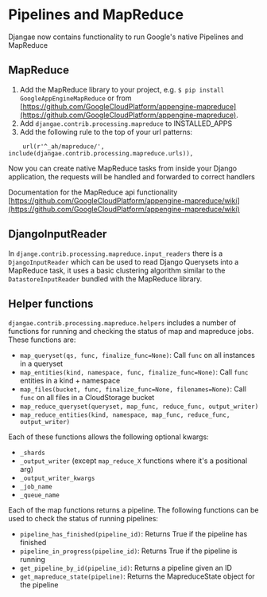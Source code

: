 # Pipelines and MapReduce

Djangae now contains functionality to run Google's native Pipelines and MapReduce

## MapReduce

1. Add the MapReduce library to your project, e.g. `$ pip install GoogleAppEngineMapReduce` or from
[https://github.com/GoogleCloudPlatform/appengine-mapreduce](https://github.com/GoogleCloudPlatform/appengine-mapreduce).
2. Add `djangae.contrib.processing.mapreduce` to INSTALLED_APPS
3. Add the following rule to the top of your url patterns:

```
    url(r'^_ah/mapreduce/', include(djangae.contrib.processing.mapreduce.urls)),
```

Now you can create native MapReduce tasks from inside your Django application, the requests will be handled and forwarded to correct handlers

Documentation for the MapReduce api functionality
[https://github.com/GoogleCloudPlatform/appengine-mapreduce/wiki](https://github.com/GoogleCloudPlatform/appengine-mapreduce/wiki)

## DjangoInputReader

In `djange.contrib.processing.mapreduce.input_readers` there is a `DjangoInputReader` which can be used to read Django Querysets into a MapReduce task,
it uses a basic clustering algorithm similar to the `DatastoreInputReader` bundled with the MapReduce library.

## Helper functions

`djangae.contrib.processing.mapreduce.helpers` includes a number of functions for running and checking the status of
map and mapreduce jobs. These functions are:

 - `map_queryset(qs, func, finalize_func=None)`: Call `func` on all instances in a queryset
 - `map_entities(kind, namespace, func, finalize_func=None)`: Call `func` entities in a kind + namespace
 - `map_files(bucket, func, finalize_func=None, filenames=None)`: Call `func` on all files in a CloudStorage bucket
 - `map_reduce_queryset(queryset, map_func, reduce_func, output_writer)`
 - `map_reduce_entities(kind, namespace, map_func, reduce_func, output_writer)`

Each of these functions allows the following optional kwargs:

 - `_shards`
 - `_output_writer` (except `map_reduce_X` functions where it's a positional arg)
 - `_output_writer_kwargs`
 - `_job_name`
 - `_queue_name`

Each of the map functions returns a pipeline. The following functions can be used to check the status of running pipelines:

 - `pipeline_has_finished(pipeline_id)`: Returns True if the pipeline has finished
 - `pipeline_in_progress(pipeline_id)`: Returns True if the pipeline is running
 - `get_pipeline_by_id(pipeline_id)`: Returns a pipeline given an ID
 - `get_mapreduce_state(pipeline)`: Returns the MapreduceState object for the pipeline
